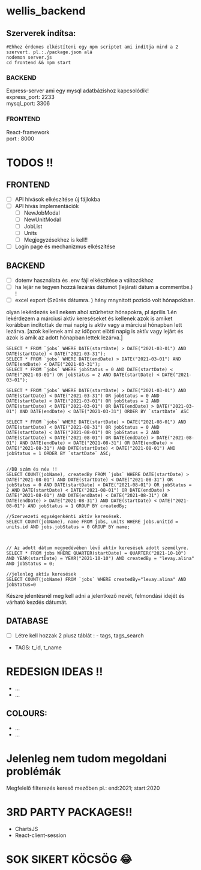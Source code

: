 # wellis_backend
## Szerverek indítsa: 
```SH
#Ehhez érdemes elkéstíteni egy npm scriptet ami indítja mind a 2 szervert. pl.:./package.json alá
nodemon server.js
cd frontend && npm start
```
### BACKEND
Express-server ami egy mysql adatbázishoz kapcsolódik!  
express_port: 2233  
mysql_port: 3306  

### FRONTEND
React-framework  
port
: 8000  

# TODOS !!

## FRONTEND
- [ ] API hívások elkészítése új fájlokba
- [ ] API hívás implementációk 
  - [ ] NewJobModal
  - [ ] NewUnitModal
  - [ ] JobList
  - [ ] Units
  - [ ] Megjegyzésekhez is kell!!
- [ ] Login page és mechanizmus elkészítése

## BACKEND
- [ ] dotenv használata és .env fájl elkészítése a változókhoz
- [ ] ha lejár ne tegyen hozzá lezárás dátumot (lejárati dátum a commentbe.) ! 
- [ ] excel export (Szűrés dátumra. ) hány mnynitott pozició volt hónapokban.

olyan lekérdezés kell nekem ahol szűrhetsz hónapokra, pl április 1.én lekérdezem a márciusi aktív kereséseket és kellenek azok is amiket korábban indítottak de mai napig is aktív vagy a márciusi hónapban lett lezárva.  [azok kellenek ami az időpont elötti napig is aktív vagy lejárt és azok is amik az adott hónapban lettek lezárva.] 

```
SELECT * FROM `jobs` WHERE DATE(startDate) > DATE("2021-03-01") AND DATE(startDate) < DATE("2021-03-31");
SELECT * FROM `jobs` WHERE DATE(endDate) > DATE("2021-03-01") AND DATE(endDate) < DATE("2021-03-31");
SELECT * FROM `jobs` WHERE jobStatus = 0 AND DATE(startDate) < DATE("2021-03-01") OR jobStatus = 2 AND DATE(startDate) < DATE("2021-03-01");

SELECT * FROM `jobs` WHERE DATE(startDate) > DATE("2021-03-01") AND DATE(startDate) < DATE("2021-03-31") OR jobStatus = 0 AND DATE(startDate) < DATE("2021-03-01") OR jobStatus = 2 AND DATE(startDate) < DATE("2021-03-01") OR DATE(endDate) > DATE("2021-03-01") AND DATE(endDate) < DATE("2021-03-31") ORDER BY `startDate` ASC

SELECT * FROM `jobs` WHERE DATE(startDate) > DATE("2021-08-01") AND DATE(startDate) < DATE("2021-08-31") OR jobStatus = 0 AND DATE(startDate) < DATE("2021-08-01") OR jobStatus = 2 AND DATE(startDate) < DATE("2021-08-01") OR DATE(endDate) > DATE("2021-08-01") AND DATE(endDate) < DATE("2021-08-31") OR DATE(endDate) > DATE("2021-08-31") AND DATE(startDate) < DATE("2021-08-01") AND jobStatus = 1 ORDER BY `startDate` ASC;


//DB szám és név !! 
SELECT COUNT(jobName), createdBy FROM `jobs` WHERE DATE(startDate) > DATE("2021-08-01") AND DATE(startDate) < DATE("2021-08-31") OR jobStatus = 0 AND DATE(startDate) < DATE("2021-08-01") OR jobStatus = 2 AND DATE(startDate) < DATE("2021-08-01") OR DATE(endDate) > DATE("2021-08-01") AND DATE(endDate) < DATE("2021-08-31") OR DATE(endDate) > DATE("2021-08-31") AND DATE(startDate) < DATE("2021-08-01") AND jobStatus = 1 GROUP BY createdBy;

//Szervezeti egységenkénti aktív keresések. 
SELECT COUNT(jobName), name FROM jobs, units WHERE jobs.unitId = units.id AND jobs.jobStatus = 0 GROUP BY name;



// Az adott dátum negyedévében lévő aktív keresések adott személyre.
SELECT * FROM jobs WHERE QUARTER(startDate) = QUARTER("2021-10-10") AND YEAR(startDate) = YEAR("2021-10-10") AND createdBy = "levay.alina" AND jobStatus = 0;

//jelenleg aktív keresések 
SELECT COUNT(jobName) FROM `jobs` WHERE createdBy="levay.alina" AND jobStatus=0
```

Készre jelentésnél meg kell adni a jelentkező nevét, felmondási idejét és várható kezdés dátumát.
## DATABASE

- [ ] Létre kell hozzak 2 plusz táblát : - tags, tags_search  
- TAGS: t_id, t_name




# REDESIGN IDEAS !!
- ...
- ...

## COLOURS: 
- ...
- ...


# Jelenleg nem tudom megoldani problémák 
Megfelelő filterezés kereső mezőben pl.: end:2021; start:2020

# 3RD PARTY PACKAGES!!
- ChartsJS
- React-client-session


# SOK SIKERT KÖCSÖG :joy: